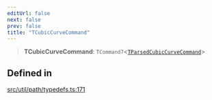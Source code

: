 ```yaml
---
editUrl: false
next: false
prev: false
title: "TCubicCurveCommand"
---
```


> **TCubicCurveCommand**: `TCommand7`\<[`TParsedCubicCurveCommand`](/api/namespaces/util/type-aliases/tparsedcubiccurvecommand/)\>

## Defined in

[src/util/path/typedefs.ts:171](https://github.com/fabricjs/fabric.js/blob/v6.0.0-rc4/src/util/path/typedefs.ts#L171)
